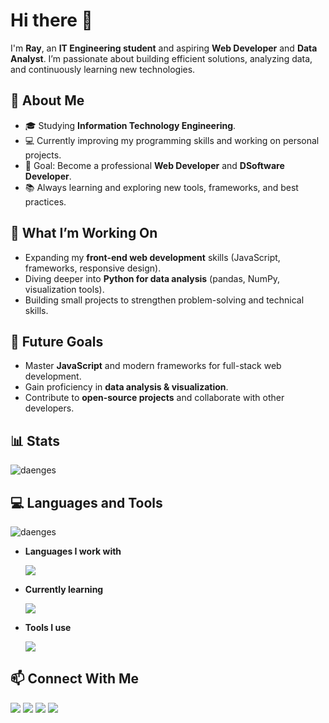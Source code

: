 # Hi there 👋

I'm **Ray**, an **IT Engineering student** and aspiring **Web Developer** and **Data Analyst**. I’m passionate about building efficient solutions, analyzing data, and continuously learning new technologies.

## 🌟 About Me

* 🎓 Studying **Information Technology Engineering**.
* 💻 Currently improving my programming skills and working on personal projects.
* 🎯 Goal: Become a professional **Web Developer** and **DSoftware Developer**.
* 📚 Always learning and exploring new tools, frameworks, and best practices.

## 🚀 What I’m Working On

* Expanding my **front-end web development** skills (JavaScript, frameworks, responsive design).
* Diving deeper into **Python for data analysis** (pandas, NumPy, visualization tools).
* Building small projects to strengthen problem-solving and technical skills.

## 📌 Future Goals

* Master **JavaScript** and modern frameworks for full-stack web development.
* Gain proficiency in **data analysis & visualization**.
* Contribute to **open-source projects** and collaborate with other developers.

## 📊 Stats
<p> <img src="https://github-readme-stats.vercel.app/api?username=RaySEst116&show_icons=true&theme=dracula&cache_seconds=1800&locale=en" alt=daenges /> </p>

## 💻 Languages and Tools
<p> <img src="https://github-readme-stats.vercel.app/api/top-langs?username=RaySEst116&show_icons=true&theme=dracula&locale=en&layout=compact" alt="daenges" /></p>

* **Languages I work with**
  <p><img src="https://skillicons.dev/icons?i=cpp,java,py,html,css" /></p>
* **Currently learning**
  <p><img src="https://skillicons.dev/icons?i=javascript,nodejs,react,vue" /></p>
* **Tools I use**
  <p><img src="https://skillicons.dev/icons?i=git,github,gitlab,vscode,idea,mysql" /></p>

## 📫 Connect With Me
<p><a href="mailto:ray.s.est116@gmail.com"><img src="https://skillicons.dev/icons?i=gmail" /></a>
<a href="https://www.instagram.com/ray_est.116"><img src="https://skillicons.dev/icons?i=instagram" /></a>
<a href="https://www.linkedin.com/in/ray-s-estrada-212a82363"><img src="https://skillicons.dev/icons?i=linkedin" /></a>
<a href="https://discord.com/users/Ronin_116"><img src="https://skillicons.dev/icons?i=discord" /></a></p>

